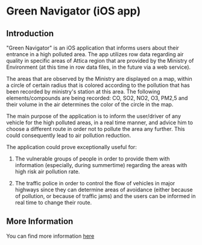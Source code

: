Green Navigator (iOS app)
=====================

Introduction
------------

"Green Navigator" is an iOS application that informs users about their entrance in a high polluted area. The app utilizes row data regarding air quality in specific areas of Attica region that are provided by the Ministry of Environment (at this time in row data files, in the future via a web service).

The areas that are observed by the Ministry are displayed on a map, within a circle of certain radius that is colored according to the pollution that has been recorded by ministry's station at this area. The following elements/compounds are being recorded: CO, SO2, NO2, O3, PM2,5 and their volume in the air determines the color of the circle in the map.

The main purpose of the application is to inform the user/driver of any vehicle for the high polluted areas, in a real time manner, and advice him to choose a different route in order not to pollute the area any further. This could consequently lead to air pollution reduction.

The application could prove exceptionally useful for: 

1) The vulnerable groups of people in order to provide them with information (especially, during summertime) regarding the areas with high risk air pollution rate.

2) The traffic police in order to control the flow of vehicles in major highways since they can determine areas of avoidance (either because of pollution, or because of traffic jams) and the users can be informed in real time to change their route.


More Information
------------

You can find more information <a href="http://www.green-navigator.eu">here</a>
